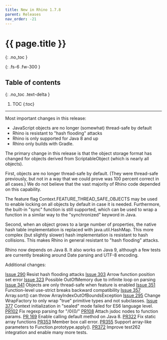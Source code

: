 ```yaml
---
title: New in Rhino 1.7.8
parent: Releases
nav_order: -21
---
```


# {{ page.title }}
{: .no_toc }

{: .fs-6 .fw-300 }

## Table of contents
{: .no_toc .text-delta }

1. TOC
{:toc}

---
Most important changes in this release:

- JavaScript objects are no longer (somewhat) thread-safe by default
- Rhino is resistant to "hash flooding" attacks
- Rhino is only supported for Java 8 and up
- Rhino only builds with Gradle.

The primary change in this release is that the object storage format has changed
for objects derived from ScriptableObject (which is nearly all objects).

First, objects are no longer thread-safe by default. (They were thread-safe previously, but
not in a way that we could prove was 100 percent correct in all cases.) We do not believe
that the vast majority of Rhino code depended on this capability. 

The feature flag Context.FEATURE_THREAD_SAFE_OBJECTS may be used to enable locking on all
objects by default in case it is needed. Furthermore, the built-in "sync" function is still
supported, which can be used to wrap a function in a similar way to the "synchronized" keyword
in Java.

Second, when an object grows to a large number of properties, the native hash table implementation
is replaced with java.util.HashMap. This more complex (but slightly slower) hash implementation
is resistant to hash collisions. This makes Rhino in general resistant to "hash flooding" attacks.

Rhino now depends on Java 8. It also works on Java 9, although a few tests are currently breaking
around Date parsing and UTF-8 encoding.

Additional changes:

[Issue 290](https://github.com/mozilla/rhino/issues/290) Resist hash flooding attacks
[Issue 303](https://github.com/mozilla/rhino/issues/303) Arrow function position set error
[Issue 323](https://github.com/mozilla/rhino/issues/323) Possible OutOfMemory due to infinite loop on parsing
[Issue 341](https://github.com/mozilla/rhino/issues/341) Objects are only thread-safe when feature is enabled
[Issue 351](https://github.com/mozilla/rhino/issues/351) Function-level use-strict breaks backward compatibility
[Issue 357](https://github.com/mozilla/rhino/issues/357) Array.sort() can throw ArrayIndexOutOfBoundsException
[Issue 295](https://github.com/mozilla/rhino/issues/295) Change WrapFactory to only wrap "true" primitive types and not subclasses.
[Issue 377](https://github.com/mozilla/rhino/issues/377) Context initialization in  "sealed" mode failed for ES6 language level.
[PR102](https://github.com/mozilla/rhino/pull/102) Fix regexp parsing for "/0{0/"
[PR108](https://github.com/mozilla/rhino/pull/108) Attach jsdoc nodes to function params.
[PR 169](https://github.com/mozilla/rhino/pull/169) Enable calling default method on Java 8.
[PR322](https://github.com/mozilla/rhino/pull/322) Fix static array functions
[PR353](https://github.com/mozilla/rhino/pull/353) Member box call error.
[PR355](https://github.com/mozilla/rhino/pull/358) Support array-like parameters to  Function.prototype.apply().
[PR372](https://github.com/mozilla/rhino/pull/372) Improve test262 integration and enable many more tests.